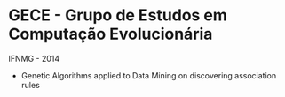 GECE - Grupo de Estudos em Computação Evolucionária
===================

IFNMG - 2014
- Genetic Algorithms applied to Data Mining on discovering association rules 
